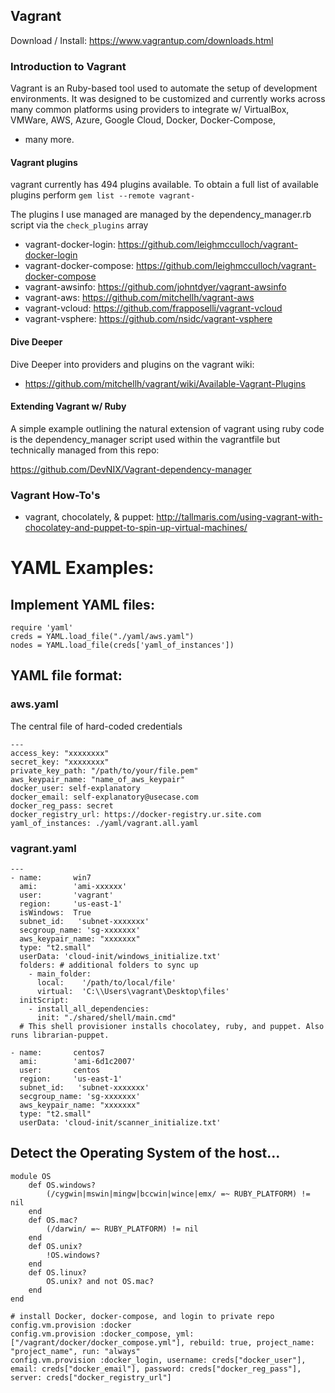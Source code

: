 
## Vagrant 
Download / Install: https://www.vagrantup.com/downloads.html

### Introduction to Vagrant 
Vagrant is an Ruby-based tool used to automate the setup of 
development environments. It was designed to be customized and currently
works across many common platforms using providers to integrate w/ 
VirtualBox, VMWare, AWS, Azure, Google Cloud, Docker, Docker-Compose, 
+ many more.  

#### Vagrant plugins
vagrant currently has 494 plugins available.  To obtain a full list of 
available plugins perform `gem list --remote vagrant-` 


The plugins I use managed are managed by the dependency_manager.rb script
via the `check_plugins` array
  * vagrant-docker-login: https://github.com/leighmcculloch/vagrant-docker-login
  * vagrant-docker-compose: https://github.com/leighmcculloch/vagrant-docker-compose
  * vagrant-awsinfo:  https://github.com/johntdyer/vagrant-awsinfo
  * vagrant-aws: https://github.com/mitchellh/vagrant-aws
  * vagrant-vcloud: https://github.com/frapposelli/vagrant-vcloud
  * vagrant-vsphere: https://github.com/nsidc/vagrant-vsphere

#### Dive Deeper

Dive Deeper into providers and plugins on the vagrant wiki:
* https://github.com/mitchellh/vagrant/wiki/Available-Vagrant-Plugins

#### Extending Vagrant w/ Ruby
A simple example outlining the natural extension of vagrant using ruby 
code is the dependency_manager script used within the vagrantfile but 
technically managed from this repo: 

https://github.com/DevNIX/Vagrant-dependency-manager


### Vagrant How-To's
  * vagrant, chocolately, & puppet: 
    http://tallmaris.com/using-vagrant-with-chocolatey-and-puppet-to-spin-up-virtual-machines/


# YAML Examples: 

## Implement YAML files:
```
require 'yaml'
creds = YAML.load_file("./yaml/aws.yaml")
nodes = YAML.load_file(creds['yaml_of_instances'])
```

## YAML file format:

### aws.yaml 
The central file of hard-coded credentials
```
---
access_key: "xxxxxxxx"
secret_key: "xxxxxxxx"
private_key_path: "/path/to/your/file.pem"
aws_keypair_name: "name_of_aws_keypair"
docker_user: self-explanatory
docker_email: self-explanatory@usecase.com
docker_reg_pass: secret
docker_registry_url: https://docker-registry.ur.site.com
yaml_of_instances: ./yaml/vagrant.all.yaml
```

### vagrant.yaml
```
---
- name:       win7
  ami:        'ami-xxxxxx'
  user:       'vagrant'
  region:     'us-east-1'
  isWindows:  True
  subnet_id:   'subnet-xxxxxxx'
  secgroup_name: 'sg-xxxxxxx'
  aws_keypair_name: "xxxxxxx"
  type: "t2.small"
  userData: 'cloud-init/windows_initialize.txt'
  folders: # additional folders to sync up
    - main_folder:
      local:    '/path/to/local/file'
      virtual:  'C:\\Users\vagrant\Desktop\files'
  initScript:
    - install_all_dependencies:
      init: "./shared/shell/main.cmd"
  # This shell provisioner installs chocolatey, ruby, and puppet. Also runs librarian-puppet.

- name:       centos7
  ami:        'ami-6d1c2007'
  user:       centos
  region:     'us-east-1'
  subnet_id:   'subnet-xxxxxxx'
  secgroup_name: 'sg-xxxxxxx'
  aws_keypair_name: "xxxxxxx"
  type: "t2.small"
  userData: 'cloud-init/scanner_initialize.txt'
```

## Detect the Operating System of the host...
```
module OS
    def OS.windows?
        (/cygwin|mswin|mingw|bccwin|wince|emx/ =~ RUBY_PLATFORM) != nil
    end
    def OS.mac?
        (/darwin/ =~ RUBY_PLATFORM) != nil
    end
    def OS.unix?
        !OS.windows?
    end
    def OS.linux?
        OS.unix? and not OS.mac?
    end
end
```


```
# install Docker, docker-compose, and login to private repo
config.vm.provision :docker
config.vm.provision :docker_compose, yml: ["/vagrant/docker/docker_compose.yml"], rebuild: true, project_name: "project_name", run: "always"
config.vm.provision :docker_login, username: creds["docker_user"], email: creds["docker_email"], password: creds["docker_reg_pass"], server: creds["docker_registry_url"]

```
